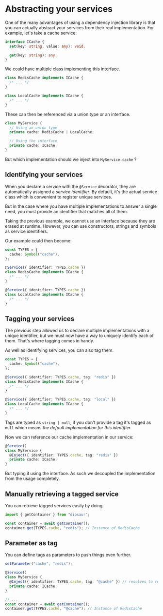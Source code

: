 # Abstracting your services

One of the many advantages of using a dependency injection library
is that you can actually abstract your services from their real implementation.
For example, let's take a cache service:

```typescript
interface ICache {
  set(key: string, value: any): void;

  get(key: string): any;
}
```

We could have multiple class implementing this interface.

```typescript
class RedisCache implements ICache {
  /* ... */
}

class LocalCache implements ICache {
  /* ... */
}
```

These can then be referenced via a union type or an interface.

```typescript
class MyService {
  // Using an union type
  private cache: RedisCache | LocalCache;

  // Using the interface
  private cache: ICache;
}
```

But which implementation should we inject into `MyService.cache` ?

## Identifying your services

When you declare a service with the `@Service` decorator, they are
automatically assigned a _service identifier_. By default,
it's the actual service class which is convenient to register unique
services.

But in the case where you have multiple implementations to answer
a single need, you must provide an identifier that matches all of them.

Taking the previous example, we cannot use an interface because they are erased at runtime. However, you can use constructors, strings and symbols as service identifiers.

Our example could then become:

```typescript
const TYPES = {
  cache: Symbol("cache"),
};

@Service({ identifier: TYPES.cache })
class RedisCache implements ICache {
  /* ... */
}

@Service({ identifier: TYPES.cache })
class LocalCache implements ICache {
  /* ... */
}
```

## Tagging your services

The previous step allowed us to declare multiple implementations with a unique identifier, but we must now have a way to uniquely identify each of them. That's where tagging comes in handy.

As well as identifying services, you can also tag them.

```typescript
const TYPES = {
  cache: Symbol("cache"),
};

@Service({ identifier: TYPES.cache, tag: "redis" })
class RedisCache implements ICache {
  /* ... */
}

@Service({ identifier: TYPES.cache, tag: "local" })
class LocalCache implements ICache {
  /* ... */
}
```

Tags are typed as `string | null`, if you don't provide a tag it's tagged as `null` which means _the default implementation for this identifier_.

Now we can reference our cache implementation in our service:

```typescript
@Service()
class MyService {
  @Inject({ identifier: TYPES.cache, tag: "redis" })
  private cache: ICache;
}
```

But typing it using the interface. As such we decoupled the implementation from the usage completely.

## Manually retrieving a tagged service

You can retrieve tagged services easily by doing

```typescript
import { getContainer } from "diosaur";

const container = await getContainer();
container.get(TYPES.cache, "redis"); // Instance of RedisCache
```

## Parameter as tag

You can define tags as parameters to push things even further.

```typescript
setParameter("cache", "redis");

@Service()
class MyService {
  @Inject({ identifier: TYPES.cache, tag: "@cache" }) // resolves to redis
  private cache: ICache;
}

// ...
const container = await getContainer();
container.get(TYPES.cache, "@cache"); // Instance of RedisCache
```
